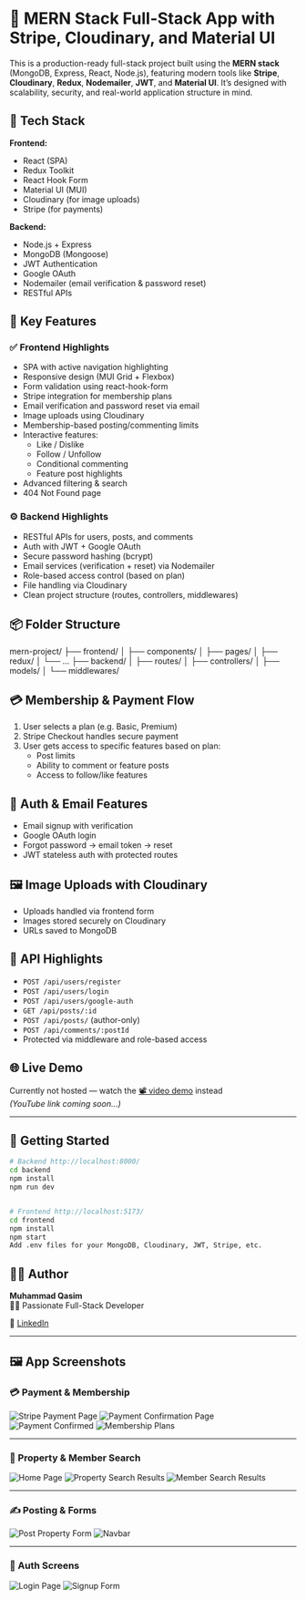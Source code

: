 # 🚀 MERN Stack Full-Stack App with Stripe, Cloudinary, and Material UI

This is a production-ready full-stack project built using the **MERN stack** (MongoDB, Express, React, Node.js), featuring modern tools like **Stripe**, **Cloudinary**, **Redux**, **Nodemailer**, **JWT**, and **Material UI**. It’s designed with scalability, security, and real-world application structure in mind.

## 🔧 Tech Stack

**Frontend:**
- React (SPA)
- Redux Toolkit
- React Hook Form
- Material UI (MUI)
- Cloudinary (for image uploads)
- Stripe (for payments)

**Backend:**
- Node.js + Express
- MongoDB (Mongoose)
- JWT Authentication
- Google OAuth
- Nodemailer (email verification & password reset)
- RESTful APIs

## 🎯 Key Features

### ✅ **Frontend Highlights**
- SPA with active navigation highlighting
- Responsive design (MUI Grid + Flexbox)
- Form validation using react-hook-form
- Stripe integration for membership plans
- Email verification and password reset via email
- Image uploads using Cloudinary
- Membership-based posting/commenting limits
- Interactive features:
  - Like / Dislike
  - Follow / Unfollow
  - Conditional commenting
  - Feature post highlights
- Advanced filtering & search
- 404 Not Found page

### ⚙️ **Backend Highlights**
- RESTful APIs for users, posts, and comments
- Auth with JWT + Google OAuth
- Secure password hashing (bcrypt)
- Email services (verification + reset) via Nodemailer
- Role-based access control (based on plan)
- File handling via Cloudinary
- Clean project structure (routes, controllers, middlewares)

## 📦 Folder Structure

mern-project/
├── frontend/
│ ├── components/
│ ├── pages/
│ ├── redux/
│ └── ...
├── backend/
│ ├── routes/
│ ├── controllers/
│ ├── models/
│ └── middlewares/


## 💳 Membership & Payment Flow

1. User selects a plan (e.g. Basic, Premium)
2. Stripe Checkout handles secure payment
3. User gets access to specific features based on plan:
   - Post limits
   - Ability to comment or feature posts
   - Access to follow/like features

## 📧 Auth & Email Features

- Email signup with verification
- Google OAuth login
- Forgot password → email token → reset
- JWT stateless auth with protected routes

## 🖼️ Image Uploads with Cloudinary

- Uploads handled via frontend form
- Images stored securely on Cloudinary
- URLs saved to MongoDB

## 🧪 API Highlights

- `POST /api/users/register`
- `POST /api/users/login`
- `POST /api/users/google-auth`
- `GET /api/posts/:id`
- `POST /api/posts/` (author-only)
- `POST /api/comments/:postId`
- Protected via middleware and role-based access

## 🌐 Live Demo

Currently not hosted — watch the [📽️ video demo](#) instead  
*(YouTube link coming soon...)*

---

## 📂 Getting Started

```bash
# Backend http://localhost:8000/
cd backend
npm install
npm run dev


# Frontend http://localhost:5173/
cd frontend
npm install
npm start
Add .env files for your MongoDB, Cloudinary, JWT, Stripe, etc.
```

## 🙋‍♂️ Author

**Muhammad Qasim**  
🧑‍💻 Passionate Full-Stack Developer  

🔗 [LinkedIn](https://www.linkedin.com/in/muhammad-qasim-gill/)  

---

## 🖼️ App Screenshots

### 💳 Payment & Membership

![Stripe Payment Page](https://github.com/user-attachments/assets/d1663c55-aa27-4b0b-b0bf-542b045615d1)
![Payment Confirmation Page](https://github.com/user-attachments/assets/99042966-50cf-433f-b9bf-bf858b449627)
![Payment Confirmed](https://github.com/user-attachments/assets/a01e49e9-34b4-4af1-91fb-a14e1fe4d081)
![Membership Plans](https://github.com/user-attachments/assets/58eed575-5604-46ee-a15c-f43177251569)

---

### 🏡 Property & Member Search

![Home Page](https://github.com/user-attachments/assets/b39a6b5e-478e-4dcf-9249-7cb46cd6d5ed)
![Property Search Results](https://github.com/user-attachments/assets/479946ca-25b9-40eb-87cf-468488e2d09c)
![Member Search Results](https://github.com/user-attachments/assets/1d3dfc74-0f31-4a85-98dd-9d61167c660c)

---

### ✍️ Posting & Forms

![Post Property Form](https://github.com/user-attachments/assets/f1033ae2-1c3e-4e3f-a48a-49b219eedc17)
![Navbar](https://github.com/user-attachments/assets/8fa1e7ff-a6f4-4b5a-8ae9-c6139509ea5f)

---

### 🔐 Auth Screens

![Login Page](https://github.com/user-attachments/assets/de9a65e3-fd74-4545-be2c-2e3d558202e6)
![Signup Form](https://github.com/user-attachments/assets/63f11929-a77b-4ae5-ba93-423616afb586)


